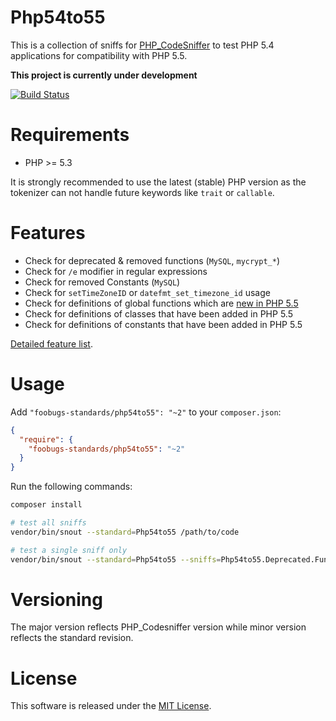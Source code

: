# Php54to55

This is a collection of sniffs for [PHP_CodeSniffer](https://github.com/squizlabs/PHP_CodeSniffer)
to test PHP 5.4 applications for compatibility with PHP 5.5.

**This project is currently under development**

[![Build Status](https://secure.travis-ci.org/foobugs-standards/Php54to55.png?branch=master)](https://travis-ci.org/foobugs-standards/Php54to55)

# Requirements

- PHP >= 5.3

It is strongly recommended to use the latest (stable) PHP version as the tokenizer can not handle future keywords like `trait` or `callable`.

# Features

* Check for deprecated & removed functions (`MySQL`, `mycrypt_*`)
* Check for `/e` modifier in regular expressions
* Check for removed Constants (`MySQL`)
* Check for `setTimeZoneID` or `datefmt_set_timezone_id` usage
* Check for definitions of global functions which are [new in PHP 5.5](http://www.php.net/manual/en/migration55.new-functions.php)
* Check for definitions of classes that have been added in PHP 5.5
* Check for definitions of constants that have been added in PHP 5.5

[Detailed feature list](FEATURES.md).

# Usage

Add `"foobugs-standards/php54to55": "~2"` to your `composer.json`:

```json
{
  "require": {
    "foobugs-standards/php54to55": "~2"
  }
}
```

Run the following commands:

```bash
composer install

# test all sniffs
vendor/bin/snout --standard=Php54to55 /path/to/code

# test a single sniff only
vendor/bin/snout --standard=Php54to55 --sniffs=Php54to55.Deprecated.Functions /path/to/code
```

# Versioning

The major version reflects PHP_Codesniffer version while minor version reflects the standard revision.

# License

This software is released under the [MIT License](LICENSE).
